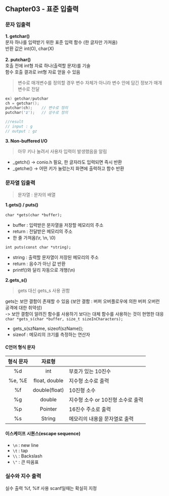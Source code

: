 ## Chapter03 - 표준 입출력

### 문자 입출력
**1. getchar()** <br/>
문자 하나를 입력받기 위한 표준 입력 함수 (한 글자만 가져옴) <br/>
반환 값은 int(O), char(X) <br/><br/>
**2. putchar()** <br/>
호출 전에 int형 자료 하나(출력할 문자)를 기술<br/>
함수 호출 결과로 int형 자료 얻을 수 있음 <br/>
> 변수로 매개변수를 정의할 경우 변수 자체가 아니라 변수 안에 담긴 정보가 매개변수로 전달

```c
ex) getchar/putchar
ch = getchar();
putchar(ch);	// 변수로 정의
putchar('z');	// 상수로 정의

//result
// input : g
// output : gz
```

**3. Non-buffered I/O** <br/>
> 아무 키나 눌려서 사용자 입력이 발생했음을 알림
* _getch() -> conio.h 필요, 한 글자라도 입력되면 즉시 반환
* _getche() -> 어떤 키가 눌렀는지 화면에 출력하고 함수 반환

### 문자열 입출력
> 문자열 : 문자의 배열

**1.gets() / puts()** <br/><br/>
`char *gets(char *buffer);`
* buffer : 입력받은 문자열을 저장할 메모리의 주소
* return : 전달받은 메모리의 주소
* 한 줄 가져옴(\r, \n, \0)

`int puts(const char *string);`
* string : 출력할 문자열이 저장된 메모리의 주소
* return : 음수가 아닌 값 반환
* printf()와 달리 자동으로 개행(\n)

**2.gets_s()** <br/>
> gets 대신 gets_s 사용 권함

gets는 보안 결함이 존재할 수 있음 (보안 결함 : 버퍼 오버플로우에 의한 버퍼 오버런 공격에 대한 취약성) <br/>
-> 보안 결함이 알려진 함수를 사용하기 보다는 대체 함수를 사용하는 것이 현명한 대응 <br/>
`char *gets_s(char *buffer, size_t sizeInCharacters);`
* gets_s(szName, sizeof(szName));
* sizeof : 메모리의 크기를 측정하는 연산자

#### C언어 형식 문자
|  형식 문자 |  자료형 |                                                   |
| :----: | :----: | :----------------------------------------------------- |
| %d | int | 부호가 있는 10진수 |
| %e, %E | float, double | 지수형 소수로 출력 |
| %f | double(float) | 10진형 소수 |
| %g | double | 지수형 소수 or 10진형 소수로 출력 |
| %p | Pointer | 16진수 주소로 출력 |
| %s | String | 메모리의 내용을 문자열로 출력 |

#### 이스케이프 시퀀스(escape sequence)
* `\n` : new line
* `\t` : tap
* `\\` : Backslash
* `\"` : 큰 따옴표

### 실수와 지수 출력
실수 출력 %f, %lf 사용
scanf일때는 확실히 지정
